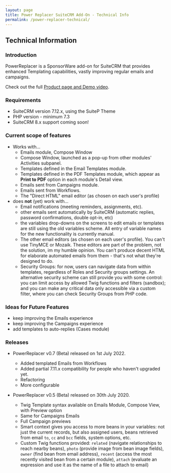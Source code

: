 ```yaml
---
layout: page
title: Power Replacer SuiteCRM Add-On - Technical Info
permalink: /power-replacer-technical/
---
```


## Technical Information

### Introduction

PowerReplacer is a SponsorWare add-on for SuiteCRM that provides enhanced Templating capabilities, 
vastly improving regular emails and campaigns.

Check out the full [Product page and Demo video](/power-replacer).

### Requirements

* SuiteCRM version 7.12.x, using the SuiteP Theme
* PHP version - minimum 7.3
* SuiteCRM 8.x support coming soon!

### Current scope of features

* Works with...
    * Emails module, Compose Window
    * Compose Window, launched as a pop-up from other modules' Activities subpanel.
    * Templates defined in the Email Templates module.
    * Templates defined in the PDF Templates module, which appear as **Print to PDF** option in each
    module's Detail view. 
    * Emails sent from Campaigns module.
    * Emails sent from Workflows.
    * The "Direct HTML" email editor (as chosen on each user's profile)
* does **not** (yet) work with... 
    * Email notifications (meeting reminders, assignments, etc).
    * other emails sent automatically by SuiteCRM (automatic replies, password confirmations, double opt-in, etc) 
    * the variables drop-downs on the screens to edit emails or templates are still using the old variables scheme. 
    All entry of variable names for the new functionality is currently manual.
    * The other email editors (as chosen on each user's profile). You can't use TinyMCE or Mozaik. 
    These editors are part of the problem, not the solution, im my humble opinion. You can't produce decent HTML for 
    elaborate automated emails from them - that's not what they're designed to do.
    * Security Groups: for now, users can navigate data from within templates, regardless of Roles and Security groups 
    settings. An alternative security scheme can still provide you with some control: you can limit access by allowed 
    Twig functions and filters (sandbox); and you can make any critical data only accessible via a custom filter, 
    where you can check Security Groups from PHP code.  

### Ideas for Future Features

* keep improving the Emails experience
* keep improving the Campaigns experience
* add templates to auto-replies (Cases module)

### Releases

* PowerReplacer v0.7 (Beta) released on 1st July 2022.
    * Added templated Emails from Workflows
    * Added partial 7.11.x compatibility for people who haven't upgraded yet.
    * Refactoring
    * More configurable

* PowerReplacer v0.5 (Beta) released on 30th July 2020.
    * Twig Template syntax available on Emails Module, Compose View, with Preview option
    * Same for Campaigns Emails
    * Full Campaign previews
    * Smart context gives you access to more beans in your variables: not just the current records, but also 
    assigned users, beans retrieved from email `to`, `cc` and `bcc` fields, system options, etc.
    * Custom Twig functions provided: `related` (navigate relationships to reach nearby beans), 
    `photo` (provide image from bean image fields), `owner` (find bean from email address), `recent`
    (access the most recently visited bean from a certain module), `attach` (evaluate an expression and
    use it as the name of a file to attach to email)   


